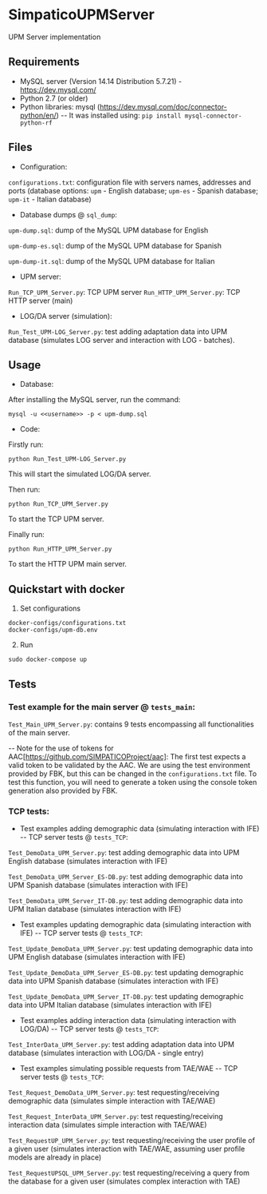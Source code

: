 # SimpaticoUPMServer
UPM Server implementation

## Requirements
- MySQL server (Version 14.14 Distribution 5.7.21) - https://dev.mysql.com/
- Python 2.7 (or older)
- Python libraries: mysql (https://dev.mysql.com/doc/connector-python/en/)
-- It was installed using: `pip install mysql-connector-python-rf`

## Files
- Configuration:

`configurations.txt`: configuration file with servers names, addresses and ports (database options: `upm` - English database; `upm-es` - Spanish database; `upm-it` - Italian database)

- Database dumps @ `sql_dump`:

`upm-dump.sql`: dump of the MySQL UPM database for English

`upm-dump-es.sql`: dump of the MySQL UPM database for Spanish

`upm-dump-it.sql`: dump of the MySQL UPM database for Italian

- UPM server:

`Run_TCP_UPM_Server.py`: TCP UPM server
`Run_HTTP_UPM_Server.py`: TCP HTTP server (main)

- LOG/DA server (simulation):

`Run_Test_UPM-LOG_Server.py`: test adding adaptation data into UPM database (simulates LOG server and interaction with LOG - batches).

## Usage
- Database:

After installing the MySQL server, run the command:

`mysql -u <<username>> -p < upm-dump.sql`

- Code:

Firstly run: 

`python Run_Test_UPM-LOG_Server.py`

This will start the simulated LOG/DA server.

Then run:

`python Run_TCP_UPM_Server.py`

To start the TCP UPM server. 

Finally run:

`python Run_HTTP_UPM_Server.py`

To start the HTTP UPM main server.

## Quickstart with docker

1. Set configurations
```
docker-configs/configurations.txt
docker-configs/upm-db.env
```

2. Run

```
sudo docker-compose up
```


## Tests

### Test example for the main server @ `tests_main`:

`Test_Main_UPM_Server.py`: contains 9 tests encompassing all functionalities of the main server. 

-- Note for the use of tokens for AAC[https://github.com/SIMPATICOProject/aac]: The first test expects a valid token to be validated by the AAC. We are using the test environment provided by FBK, but this can be changed in the `configurations.txt` file. To test this function, you will need to generate a token using the console token generation also provided by FBK. 

### TCP tests:

- Test examples adding demographic data (simulating interaction with IFE) -- TCP server tests @ `tests_TCP`:

`Test_DemoData_UPM_Server.py`: test adding demographic data into UPM English database (simulates interaction with IFE)

`Test_DemoData_UPM_Server_ES-DB.py`: test adding demographic data into UPM Spanish database (simulates interaction with IFE)

`Test_DemoData_UPM_Server_IT-DB.py`: test adding demographic data into UPM Italian database (simulates interaction with IFE)

- Test examples updating demographic data (simulating interaction with IFE) -- TCP server tests @ `tests_TCP`:

`Test_Update_DemoData_UPM_Server.py`: test updating demographic data into UPM English database (simulates interaction with IFE)

`Test_Update_DemoData_UPM_Server_ES-DB.py`: test updating demographic data into UPM Spanish database (simulates interaction with IFE)

`Test_Update_DemoData_UPM_Server_IT-DB.py`: test updating demographic data into UPM Italian database (simulates interaction with IFE)

- Test examples adding interaction data (simulating interaction with LOG/DA) -- TCP server tests @ `tests_TCP`: 

`Test_InterData_UPM_Server.py`: test adding adaptation data into UPM database (simulates interaction with LOG/DA - single entry)

- Test examples simulating possible requests from TAE/WAE -- TCP server tests @ `tests_TCP`:

`Test_Request_DemoData_UPM_Server.py`: test requesting/receiving demographic data (simulates simple interaction with TAE/WAE)

`Test_Request_InterData_UPM_Server.py`: test requesting/receiving interaction data (simulates simple interaction with TAE/WAE)

`Test_RequestUP_UPM_Server.py`: test requesting/receiving the user profile of a given user (simulates interaction with TAE/WAE, assuming user profile models are already in place)

`Test_RequestUPSQL_UPM_Server.py`: test requesting/receiving a query from the database for a given user (simulates complex interaction with TAE)


